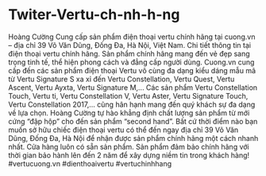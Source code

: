# Twiter-Vertu-ch-nh-h-ng
Hoàng Cường Cung cấp sản phẩm điện thoại vertu chính hãng tại cuong.vn – địa chỉ 39 Võ Văn Dũng, Đống Đa, Hà Nội, Việt Nam. Chi tiết thông tin tại điện thoại vertu chính hãng.  Sản phẩm chính hãng mang đến vẻ đẹp sang trọng tinh tế, thể hiện phong cách và đẳng cấp người dùng.  Cuong.vn cung cấp đến các sản phẩm điện thoại Vertu vô cùng đa dạng kiểu dáng mẫu mã từ Vertu Signature S xa xỉ đến Vertu Constellation, Vertu Quest, Vertu Ascent, Vertu Ayxta, Vertu Signature M,... Các sản phẩm Vertu Constellation Touch, Vertu ti, Vertu Constellation V, Vertu Aster, Vertu Signature Touch, Vertu Constellation 2017,... cũng hân hạnh mang đến quý khách sự đa dạng về lựa chọn.     Hoàng Cường tự hào khẳng định chất lượng sản phẩm từ mới cứng “đập hộp” cho đến sản phẩm “second hand”. Bất cứ thời điểm nào bạn muốn sở hữu chiếc điện thoại vertu có thể đến ngay địa chỉ 39 Võ Văn Dũng, Đống Đa, Hà Nội để nhận được sản phẩm chính hãng một cách nhanh nhất. Cửa hàng luôn có sẵn sản phẩm. Sản phẩm đảm bảo chính hãng với thời gian bảo hành lên đến 2 năm để xây dựng niềm tin trong khách hàng!  #vertucuong.vn #dienthoaivertu #vertuchinhhang
